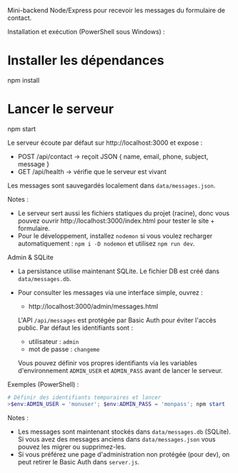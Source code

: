 Mini-backend Node/Express pour recevoir les messages du formulaire de contact.

Installation et exécution (PowerShell sous Windows) :

# Installer les dépendances
npm install

# Lancer le serveur
npm start

Le serveur écoute par défaut sur http://localhost:3000 et expose :
- POST /api/contact  -> reçoit JSON { name, email, phone, subject, message }
- GET  /api/health   -> vérifie que le serveur est vivant

Les messages sont sauvegardés localement dans `data/messages.json`.

Notes :
- Le serveur sert aussi les fichiers statiques du projet (racine), donc vous pouvez ouvrir http://localhost:3000/index.html pour tester le site + formulaire.
- Pour le développement, installez `nodemon` si vous voulez recharger automatiquement : `npm i -D nodemon` et utilisez `npm run dev`.

Admin & SQLite
- La persistance utilise maintenant SQLite. Le fichier DB est créé dans `data/messages.db`.
- Pour consulter les messages via une interface simple, ouvrez :
	- http://localhost:3000/admin/messages.html

	L'API `/api/messages` est protégée par Basic Auth pour éviter l'accès public. Par défaut les identifiants sont :
	- utilisateur : `admin`
	- mot de passe : `changeme`

	Vous pouvez définir vos propres identifiants via les variables d'environnement `ADMIN_USER` et `ADMIN_PASS` avant de lancer le serveur.

Exemples (PowerShell) :
```powershell
# Définir des identifiants temporaires et lancer
>$env:ADMIN_USER = 'monuser'; $env:ADMIN_PASS = 'monpass'; npm start
```

Notes :
- Les messages sont maintenant stockés dans `data/messages.db` (SQLite). Si vous avez des messages anciens dans `data/messages.json` vous pouvez les migrer ou supprimez-les.
- Si vous préférez une page d'administration non protégée (pour dev), on peut retirer le Basic Auth dans `server.js`.
